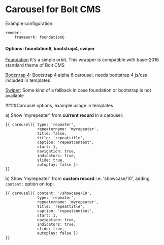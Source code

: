 Carousel for Bolt CMS
=====================

Example configuration:

```
render:
    framework: foundation6
```
#### Options: foundation6, bootstrap4, swiper

[Foundation](http://foundation.zurb.com/sites/docs/orbit.html) It's a simple orbit. This wrapper is compatible with base-2016 standard theme of Bolt CMS

[Bootstrap 4](https://v4-alpha.getbootstrap.com/components/carousel/): Bootstrap 4 alpha 6 carousel, needs bootstrap 4 js/css included in templates

[Swiper](http://idangero.us/swiper/): Some kind of a fallback in case foundation or bootstrap is not available

####Carousel options, example usage in templates

a) Show 'myrepeater' from **current record** in a carousel:

```
{{ carousel({ type: 'repeater',
              repeatername: 'myrepeater', 
              title: false, 
              title: 'repeattitle', 
              caption: 'repeatcontent', 
              start: 1,
              navigation: true, 
              indicators: true,
              slide: true,
              autoplay: false })
}}
```

b) Show 'myrepeater' from **custom record** i.e. 'showcase/10', adding `content:` option on top:

```
{{ carousel({ content: '/showcase/10', 
              type: 'repeater',
              repeatername: 'myrepeater', 
              title: 'repeattitle', 
              caption: 'repeatcontent', 
              start: 1,
              navigation: true, 
              indicators: true,
              slide: true,
              autoplay: false })
}}
```

